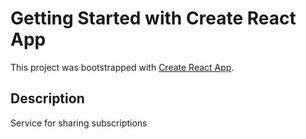 # Getting Started with Create React App

This project was bootstrapped with [Create React App](https://github.com/facebook/create-react-app).

## Description

Service for sharing subscriptions